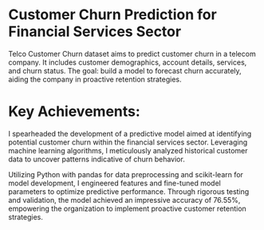 # Customer Churn Prediction for Financial Services Sector
Telco Customer Churn dataset aims to predict customer churn in a telecom company. It includes customer demographics, account details, services, and churn status. The goal: build a model to forecast churn accurately, aiding the company in proactive retention strategies.

# Key Achievements:
I spearheaded the development of a predictive model aimed at identifying potential customer churn within the financial services sector. Leveraging machine learning algorithms, I meticulously analyzed historical customer data to uncover patterns indicative of churn behavior.

Utilizing Python with pandas for data preprocessing and scikit-learn for model development, I engineered features and fine-tuned model parameters to optimize predictive performance. Through rigorous testing and validation, the model achieved an impressive accuracy of 76.55%, empowering the organization to implement proactive customer retention strategies.
